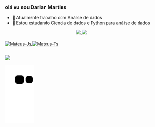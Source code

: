 ### olá eu sou Darlan Martins

- 🔭 Atualmente trabalho com Análise de dados
- 🌱 Estou estudando Ciencia de dados e Python para análise de dados

<div align="center">
  <a href="https://github.com/Darlan0307">
  <img height="180em" src="https://github-readme-stats.vercel.app/api?username=Darlan0307&show_icons=true&theme=dracula&include_all_commits=true&count_private=true"/>
  <img height="170em" src="https://github-readme-stats.vercel.app/api/top-langs/?username=Darlan0307&layout=compact&langs_count=7&theme=dracula"/>
</div>

 <div style="display: inline_block"><br>
  <img align="center" alt="Mateus-Js" height="30" width="40" <img src="https://cdn.jsdelivr.net/gh/devicons/devicon/icons/python/python-original.svg" />
  <img align="center" alt="Mateus-Ts" height="30" width="40"<img src="https://cdn.jsdelivr.net/gh/devicons/devicon/icons/mysql/mysql-original.svg" />
 
  
 ##
  
  <div> 
  
  
  <a href = "mailto:darlanchagas2020@gmail.com"><img src="https://img.shields.io/badge/-Gmail-%23333?style=for-the-badge&logo=gmail&logoColor=white" target="_blank"></a>
 
 
  ![Snake animation](https://github.com/Mateus-Batista12/Mateus-Batista12/blob/output/github-contribution-grid-snake.svg)
 
</div>


